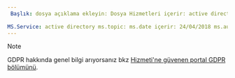 ```yaml
---
 Başlık: dosya açıklama ekleyin: Dosya Hizmetleri içerir: active directory Yazar: eross msft
 
MS.Service: active directory ms.topic: ms.date içerir: 24/04/2018 ms.author: lizross MS.özel: dosya ekleyin
---
```


>[!Note] 
>GDPR hakkında genel bilgi arıyorsanız bkz [Hizmeti'ne güvenen portal GDPR bölümünü](https://servicetrust.microsoft.com/ViewPage/GDPRGetStarted).